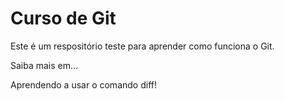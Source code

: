 # Curso de Git

Este é um respositório teste para aprender como funciona o Git.

Saiba mais em...

Aprendendo a usar o comando diff!
